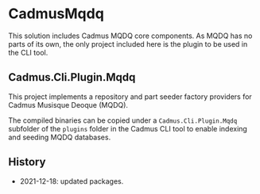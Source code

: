 # CadmusMqdq

This solution includes Cadmus MQDQ core components. As MQDQ has no parts of its own, the only project included here is the plugin to be used in the CLI tool.

## Cadmus.Cli.Plugin.Mqdq

This project implements a repository and part seeder factory providers for Cadmus Musisque Deoque (MQDQ).

The compiled binaries can be copied under a `Cadmus.Cli.Plugin.Mqdq` subfolder of the `plugins` folder in the Cadmus CLI tool to enable indexing and seeding MQDQ databases.

## History

- 2021-12-18: updated packages.
